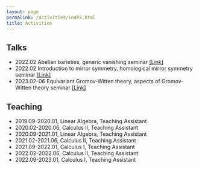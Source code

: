 ```yaml
---
layout: page
permalink: /activities/index.html
title: Activities
---
```


## Talks
- 2022.02 Abelian barieties, generic vanishing seminar [[Link]](https://yau-msc-events.github.io/seminar-gv.html)
- 2022.02 Introduction to mirror symmetry, homological mirror symmetry seminar [[Link]](https://zenith-john.github.io/post/enumerative_geometry_seminar_2022)
- 2023.02-06 Equivariant Gromov-Witten theory, aspects of Gromov-Witten theory seminar [[Link]](https://zenith-john.github.io/post/enumerative_geometry_seminar_2023_spring)

## Teaching
- 2019.09-2020.01, Linear Algebra, Teaching Assistant 
- 2020.02-2020.06, Calculus II, Teaching Assistant 
- 2020.09-2021.01, Linear Algebra, Teaching Assistant 
- 2021.02-2021.06, Calculus II, Teaching Assistant 
- 2021.09-2022.01, Calculus I, Teaching Assistant 
- 2022.02-2022.06, Calculus II, Teaching Assistant 
- 2022.09-2023.01, Calculus I, Teaching Assistant
